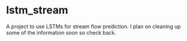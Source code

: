 # lstm_stream
A project to use LSTMs for stream flow prediction. I plan on cleaning up some of the information soon so check back.
